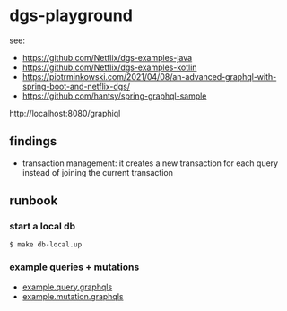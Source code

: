 # dgs-playground

see: 
- https://github.com/Netflix/dgs-examples-java
- https://github.com/Netflix/dgs-examples-kotlin
- https://piotrminkowski.com/2021/04/08/an-advanced-graphql-with-spring-boot-and-netflix-dgs/
- https://github.com/hantsy/spring-graphql-sample  



http://localhost:8080/graphiql

## findings

- transaction management: it creates a new transaction for each query instead of joining the current transaction


## runbook

### start a  local db
```
$ make db-local.up

```


### example queries + mutations

- [example.query.graphqls](app/src/main/resources/example.query.graphqls)
- [example.mutation.graphqls](app/src/main/resources/example.mutation.graphqls)



